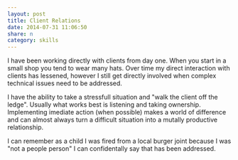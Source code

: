 ```yaml
---
layout: post
title: Client Relations
date: 2014-07-31 11:06:50
share: n
category: skills
---
```


I have been working directly with clients from day one. When you start in a small shop you tend to wear many hats. 
Over time my direct interaction with clients has lessened, however I still get directly involved when complex technical 
issues need to be addressed.

I have the ability to take a stressfull situation and "walk the client off the ledge". Usually what works best is listening
and taking ownership. Implementing imediate action (when possible) makes a world of difference and can almost always turn a 
difficult situation into a mutally productive relationship.

I can remember as a child I was fired from a local burger joint because I was "not a people person" I can confidentally
say that has been addressed.
